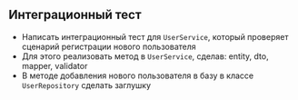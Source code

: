 ## Интеграционный тест

- Написать интеграционный тест для `UserService`, который проверяет сценарий регистрации нового пользователя
- Для этого реализовать метод в `UserService`, сделав: entity, dto, mapper, vaIidator
- В методе добавления нового пользователя в базу в классе `UserRepository` сделать заглушку
